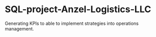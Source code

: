 # SQL-project-Anzel-Logistics-LLC
Generating KPIs to able to implement strategies into operations management.
